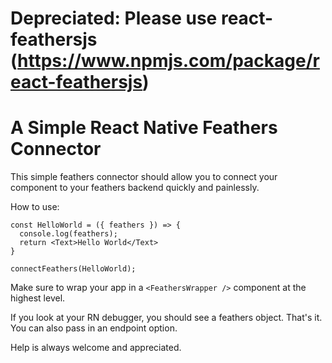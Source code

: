 # Depreciated: Please use react-feathersjs (https://www.npmjs.com/package/react-feathersjs)

# A Simple React Native Feathers Connector

This simple feathers connector should allow you to connect your component to
your feathers backend quickly and painlessly.

How to use:

```
const HelloWorld = ({ feathers }) => {
  console.log(feathers);
  return <Text>Hello World</Text>
}

connectFeathers(HelloWorld);
```

Make sure to wrap your app in a `<FeathersWrapper />` component at the highest
level.

If you look at your RN debugger, you should see a feathers object. That's it.
You can also pass in an endpoint option.

Help is always welcome and appreciated.
